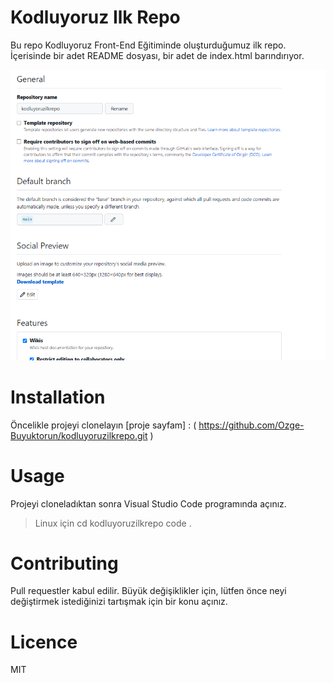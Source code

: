 # Kodluyoruz Ilk Repo
Bu repo Kodluyoruz Front-End Eğitiminde oluşturduğumuz ilk repo. İçerisinde bir adet README dosyası, bir adet de index.html barındırıyor.

![Alt text](image.png)

# Installation
Öncelikle projeyi clonelayın 
[proje sayfam] : ( https://github.com/Ozge-Buyuktorun/kodluyoruzilkrepo.git )

# Usage
Projeyi cloneladıktan sonra Visual Studio Code programında açınız.
> Linux için 
> cd kodluyoruzilkrepo
> code .

# Contributing
Pull requestler kabul edilir. Büyük değişiklikler için, lütfen önce neyi değiştirmek istediğinizi tartışmak için bir konu açınız.


# Licence 
MIT
